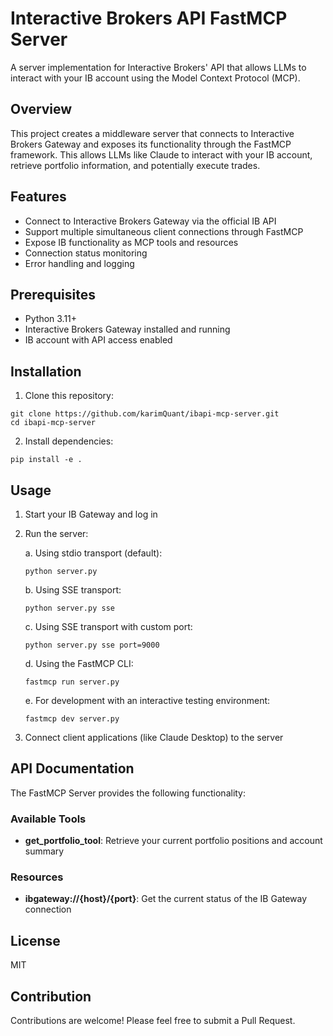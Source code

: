 # Interactive Brokers API FastMCP Server

A server implementation for Interactive Brokers' API that allows LLMs to interact with your IB account using the Model Context Protocol (MCP).

## Overview

This project creates a middleware server that connects to Interactive Brokers Gateway and exposes its functionality through the FastMCP framework. This allows LLMs like Claude to interact with your IB account, retrieve portfolio information, and potentially execute trades.

## Features

- Connect to Interactive Brokers Gateway via the official IB API
- Support multiple simultaneous client connections through FastMCP
- Expose IB functionality as MCP tools and resources
- Connection status monitoring
- Error handling and logging

## Prerequisites

- Python 3.11+
- Interactive Brokers Gateway installed and running
- IB account with API access enabled

## Installation

1. Clone this repository:
```
git clone https://github.com/karimQuant/ibapi-mcp-server.git
cd ibapi-mcp-server
```

2. Install dependencies:
```
pip install -e .
```

## Usage

1. Start your IB Gateway and log in
2. Run the server:

   a. Using stdio transport (default):
   ```
   python server.py
   ```
   
   b. Using SSE transport:
   ```
   python server.py sse
   ```
   
   c. Using SSE transport with custom port:
   ```
   python server.py sse port=9000
   ```

   d. Using the FastMCP CLI:
   ```
   fastmcp run server.py
   ```

   e. For development with an interactive testing environment:
   ```
   fastmcp dev server.py
   ```

3. Connect client applications (like Claude Desktop) to the server

## API Documentation

The FastMCP Server provides the following functionality:

### Available Tools

- **get_portfolio_tool**: Retrieve your current portfolio positions and account summary

### Resources

- **ibgateway://{host}/{port}**: Get the current status of the IB Gateway connection

## License

MIT

## Contribution

Contributions are welcome! Please feel free to submit a Pull Request.
